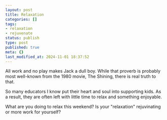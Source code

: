```yaml
---
layout: post
title: Relaxation
categories: []
tags:
- relaxation
- rejuvenate
status: publish
type: post
published: true
meta: {}
last_modified_at: 2024-11-01 18:37:52
---
```


All work and no play makes Jack a dull boy. While that proverb is probably most well-known from the 1980 movie, The Shining, there is real truth to that.

So many educators I know put their heart and soul into supporting kids. As a result, they are often left with little time to relax and something enjoyable.

What are you doing to relax this weekend? Is your "relaxation" rejuvinating or more work for yourself?
